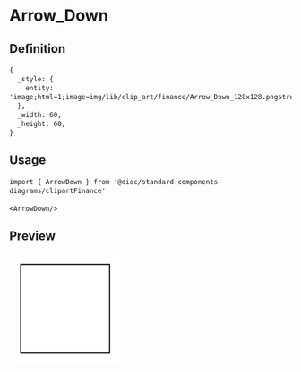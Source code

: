 # Arrow_Down

## Definition

```
{
  _style: { 
    entity: 'image;html=1;image=img/lib/clip_art/finance/Arrow_Down_128x128.pngstrokeColor=none;',
  },
  _width: 60,
  _height: 60,
}
```

## Usage

```
import { ArrowDown } from '@diac/standard-components-diagrams/clipartFinance'

<ArrowDown/>
```

## Preview

<img src="./arrow-down.png" width="200"/>

